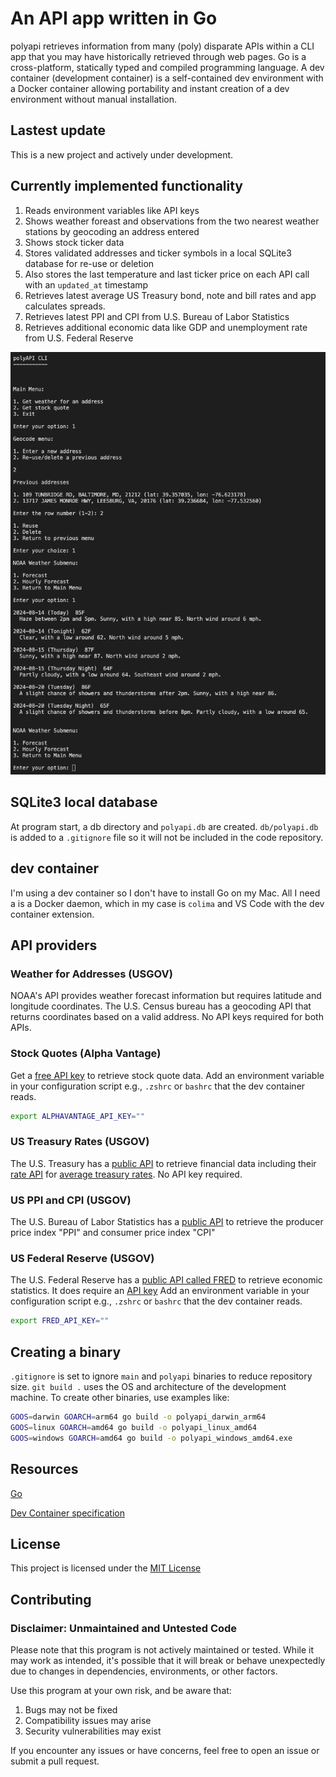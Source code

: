 # An API app written in Go

polyapi retrieves information from many (poly) disparate APIs within a CLI app that you may have historically retrieved through web pages. Go is a cross-platform, statically typed and compiled programming language. A dev container (development container) is a self-contained dev environment with a Docker container allowing portability and instant creation of a dev environment without manual installation.

## Lastest update

This is a new project and actively under development.

## Currently implemented functionality
1. Reads environment variables like API keys
1. Shows weather foreast and observations from the two nearest weather stations by geocoding an address entered
1. Shows stock ticker data
1. Stores validated addresses and ticker symbols in a local SQLite3 database for re-use or deletion
1. Also stores the last temperature and last ticker price on each API call with an `updated_at` timestamp
1. Retrieves latest average US Treasury bond, note and bill rates and app calculates spreads. 
1. Retrieves latest PPI and CPI from U.S. Bureau of Labor Statistics
1. Retrieves additional economic data like GDP and unemployment rate from U.S. Federal Reserve


![screenshot of main menu and retrieving weather](./docs/images/polyapi-address-weather.png)

## SQLite3 local database

At program start, a db directory and `polyapi.db` are created. `db/polyapi.db` is added to a `.gitignore` file so it will not be included in the code repository.

## dev container

I'm using a dev container so I don't have to install Go on my Mac. All I need a is a Docker daemon, which in my case is `colima` and VS Code with the dev container extension.

## API providers

### Weather for Addresses (USGOV)

NOAA's API provides weather forecast information but requires latitude and longitude coordinates. The U.S. Census bureau has a geocoding API that returns coordinates based on a valid address. No API keys required for both APIs.

### Stock Quotes (Alpha Vantage)

Get a [free API key](https://www.alphavantage.co/support/#api-key) to retrieve stock quote data. Add an environment variable in your configuration script e.g., `.zshrc` or `bashrc` that the dev container reads. 

```sh
export ALPHAVANTAGE_API_KEY=""
```

### US Treasury Rates (USGOV)

The U.S. Treasury has a [public API](https://fiscaldata.treasury.gov/api-documentation/) to retrieve financial data including their [rate API](https://fiscaldata.treasury.gov/datasets/average-interest-rates-treasury-securities/average-interest-rates-on-u-s-treasury-securities#api-quick-guide) for [average treasury rates](https://api.fiscaldata.treasury.gov/services/api/fiscal_service/v2/accounting/od/avg_interest_rates?sort=-record_date).  No API key required.

### US PPI and CPI (USGOV)

The U.S. Bureau of Labor Statistics has a [public API](https://www.bls.gov/developers/api_faqs.htm) to retrieve the producer price index "PPI" and consumer price index "CPI"

### US Federal Reserve (USGOV)

The U.S. Federal Reserve has a [public API called FRED](https://www.bls.gov/developers/home.htm#) to retrieve economic statistics. It does require an [API key](https://fred.stlouisfed.org/docs/api/api_key.html) Add an environment variable in your configuration script e.g., `.zshrc` or `bashrc` that the dev container reads. 

```sh
export FRED_API_KEY=""
```

## Creating a binary

`.gitignore` is set to ignore `main` and `polyapi` binaries to reduce repository size. `git build .` uses the OS and architecture of the development machine. To create other binaries, use examples like:

```sh
GOOS=darwin GOARCH=arm64 go build -o polyapi_darwin_arm64
GOOS=linux GOARCH=amd64 go build -o polyapi_linux_amd64
GOOS=windows GOARCH=amd64 go build -o polyapi_windows_amd64.exe
```

## Resources

[Go](https://go.dev/)

[Dev Container specification](https://containers.dev/implementors/spec/)

## License

This project is licensed under the [MIT License](LICENSE)

## Contributing

### Disclaimer: Unmaintained and Untested Code

Please note that this program is not actively maintained or tested. While it may work as intended, it's possible that it will break or behave unexpectedly due to changes in dependencies, environments, or other factors.

Use this program at your own risk, and be aware that:
1. Bugs may not be fixed
1. Compatibility issues may arise
1. Security vulnerabilities may exist

If you encounter any issues or have concerns, feel free to open an issue or submit a pull request.
